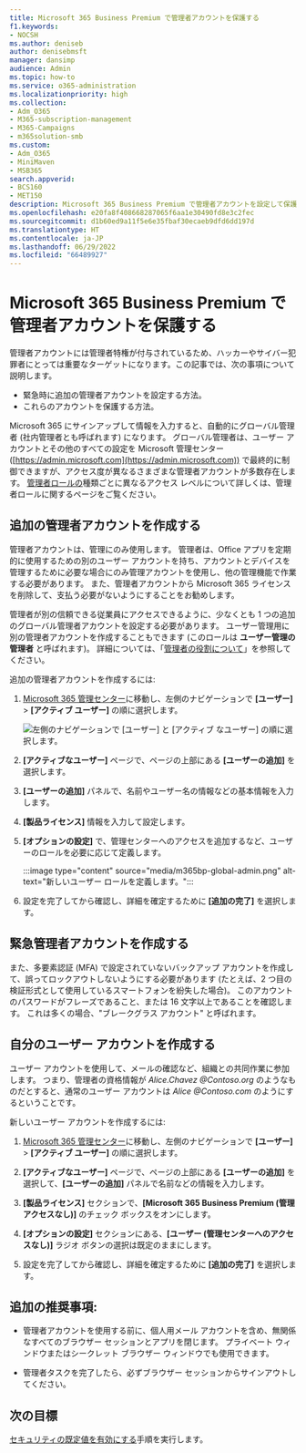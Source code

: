 ```yaml
---
title: Microsoft 365 Business Premium で管理者アカウントを保護する
f1.keywords:
- NOCSH
ms.author: deniseb
author: denisebmsft
manager: dansimp
audience: Admin
ms.topic: how-to
ms.service: o365-administration
ms.localizationpriority: high
ms.collection:
- Adm_O365
- M365-subscription-management
- M365-Campaigns
- m365solution-smb
ms.custom:
- Adm_O365
- MiniMaven
- MSB365
search.appverid:
- BCS160
- MET150
description: Microsoft 365 Business Premium で管理者アカウントを設定して保護する方法について説明します。
ms.openlocfilehash: e20fa8f408668287065f6aa1e30490fd8e3c2fec
ms.sourcegitcommit: d1b60ed9a11f5e6e35fbaf30ecaeb9dfd6dd197d
ms.translationtype: HT
ms.contentlocale: ja-JP
ms.lasthandoff: 06/29/2022
ms.locfileid: "66489927"
---
```

# <a name="protect-your-administrator-accounts-in-microsoft-365-business-premium"></a>Microsoft 365 Business Premium で管理者アカウントを保護する

管理者アカウントには管理者特権が付与されているため、ハッカーやサイバー犯罪者にとっては重要なターゲットになります。この記事では、次の事項について説明します。

- 緊急時に追加の管理者アカウントを設定する方法。
- これらのアカウントを保護する方法。

Microsoft 365 にサインアップして情報を入力すると、自動的にグローバル管理者 (社内管理者とも呼ばれます) になります。 グローバル管理者は、ユーザー アカウントとその他のすべての設定を Microsoft 管理センター ([https://admin.microsoft.com](https://admin.microsoft.com)) で最終的に制御できますが、アクセス度が異なるさまざまな管理者アカウントが多数存在します。 [管理者ロールの](/office365/admin/add-users/about-admin-roles)種類ごとに異なるアクセス レベルについて詳しくは、管理者ロールに関するページをご覧ください。

## <a name="create-additional-admin-accounts"></a>追加の管理者アカウントを作成する

管理者アカウントは、管理にのみ使用します。 管理者は、Office アプリを定期的に使用するための別のユーザー アカウントを持ち、アカウントとデバイスを管理するために必要な場合にのみ管理アカウントを使用し、他の管理機能で作業する必要があります。 また、管理者アカウントから Microsoft 365 ライセンスを削除して、支払う必要がないようにすることをお勧めします。

管理者が別の信頼できる従業員にアクセスできるように、少なくとも 1 つの追加のグローバル管理者アカウントを設定する必要があります。 ユーザー管理用に別の管理者アカウントを作成することもできます (このロールは **ユーザー管理の管理者** と呼ばれます)。 詳細については、「[管理者の役割について](/office365/admin/add-users/about-admin-roles)」を参照してください。

追加の管理者アカウントを作成するには:

 1. <a href="https://go.microsoft.com/fwlink/p/?linkid=837890" target="_blank">Microsoft 365 管理センター</a>に移動し、左側のナビゲーションで **[ユーザー]** \> **[アクティブ ユーザー]** の順に選択します。

    ![左側のナビゲーションで [ユーザー] と [アクティブ なユーザー] の順に選択します。](../media/Activeusers.png)

 1. **[アクティブなユーザー]** ページで、ページの上部にある **[ユーザーの追加]** を選択します。 

 1. **[ユーザーの追加]** パネルで、名前やユーザー名の情報などの基本情報を入力します。

 1. **[製品ライセンス]** 情報を入力して設定します。

 1. **[オプションの設定]** で、管理センターへのアクセスを追加するなど、ユーザーのロールを必要に応じて定義します。

    :::image type="content" source="media/m365bp-global-admin.png" alt-text="新しいユーザー ロールを定義します。":::

 1. 設定を完了してから確認し、詳細を確定するために **[追加の完了]** を選択します。

## <a name="create-an-emergency-admin-account"></a>緊急管理者アカウントを作成する

また、多要素認証 (MFA) で設定されていないバックアップ アカウントを作成して、誤ってロックアウトしないようにする必要があります (たとえば、2 つ目の検証形式として使用しているスマートフォンを紛失した場合)。 このアカウントのパスワードがフレーズであること、または 16 文字以上であることを確認します。 これは多くの場合、"ブレークグラス アカウント" と呼ばれます。

## <a name="create-a-user-account-for-yourself"></a>自分のユーザー アカウントを作成する

ユーザー アカウントを使用して、メールの確認など、組織との共同作業に参加します。 つまり、管理者の資格情報が *Alice.Chavez <span></span>@Contoso.org* のようなものだとすると、通常のユーザー アカウントは *Alice <span></span>@Contoso.com* のようにするということです。

新しいユーザー アカウントを作成するには:

1. <a href="https://go.microsoft.com/fwlink/p/?linkid=837890" target="_blank">Microsoft 365 管理センター</a>に移動し、左側のナビゲーションで **[ユーザー]** \> **[アクティブ ユーザー]** の順に選択します。

1. **[アクティブなユーザー]** ページで、ページの上部にある **[ユーザーの追加]** を選択して、**[ユーザーの追加]** パネルで名前などの情報を入力します。

1. **[製品ライセンス]** セクションで、**[Microsoft 365 Business Premium (管理アクセスなし)]** のチェック ボックスをオンにします。

1. **[オプションの設定]** セクションにある、**[ユーザー (管理センターへのアクセスなし)]** ラジオ ボタンの選択は既定のままにします。

1. 設定を完了してから確認し、詳細を確定するために **[追加の完了]** を選択します。

## <a name="additional-recommendations"></a>追加の推奨事項:

- 管理者アカウントを使用する前に、個人用メール アカウントを含め、無関係なすべてのブラウザー セッションとアプリを閉じます。 プライベート ウィンドウまたはシークレット ブラウザー ウィンドウでも使用できます。

- 管理者タスクを完了したら、必ずブラウザー セッションからサインアウトしてください。

## <a name="next-objective"></a>次の目標

[セキュリティの既定値を有効にする](m365bp-conditional-access.md)手順を実行します。

